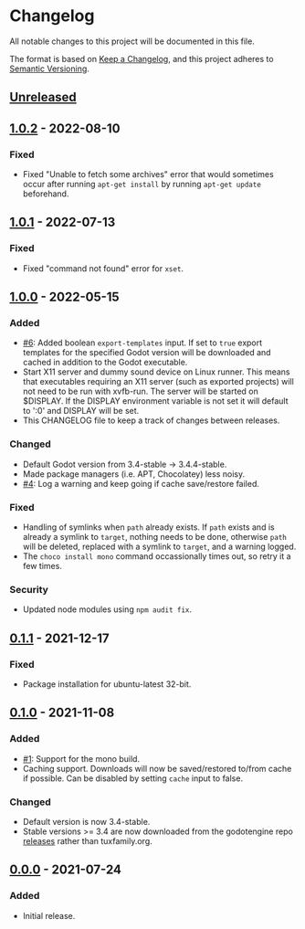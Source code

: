 # Changelog

All notable changes to this project will be documented in this file.

The format is based on [Keep a Changelog](https://keepachangelog.com/en/1.0.0/),
and this project adheres to [Semantic Versioning](https://semver.org/spec/v2.0.0.html).

## [Unreleased](https://github.com/lihop/setup-godot/compare/v1.0.2...HEAD)

## [1.0.2](https://github.com/lihop/setup-godot/compare/v1.0.0...v1.0.2) - 2022-08-10

### Fixed

- Fixed "Unable to fetch some archives" error that would sometimes occur after running `apt-get install`
  by running `apt-get update` beforehand.

## [1.0.1](https://github.com/lihop/setup-godot/compare/v1.0.0...v1.0.1) - 2022-07-13

### Fixed

- Fixed "command not found" error for `xset`.

## [1.0.0](https://github.com/lihop/setup-godot/compare/v0.1.1...v1.0.0) - 2022-05-15

### Added

- [#6](https://github.com/lihop/setup-godot/issues/6): Added boolean `export-templates` input. If set to `true` export templates for the specified Godot version will be downloaded and cached in addition to the Godot executable.
- Start X11 server and dummy sound device on Linux runner. This means that executables requiring an X11 server (such as exported projects) will not need to be run with xvfb-run. The server will be started on $DISPLAY. If the DISPLAY environment variable is not set it will default to ':0' and DISPLAY will be set.
- This CHANGELOG file to keep a track of changes between releases.

### Changed

- Default Godot version from 3.4-stable -> 3.4.4-stable.
- Made package managers (i.e. APT, Chocolatey) less noisy.
- [#4](https://github.com/lihop/setup-godot/issues/4): Log a warning and keep going if cache save/restore failed.

### Fixed

- Handling of symlinks when `path` already exists. If `path` exists and is already a symlink to `target`, nothing needs to be done, otherwise `path` will be deleted, replaced with a symlink to `target`, and a warning logged.
- The `choco install mono` command occassionally times out, so retry it a few times.

### Security

- Updated node modules using `npm audit fix`.

## [0.1.1](https://github.com/lihop/setup-godot/compare/v0.1.0...v0.1.1) - 2021-12-17

### Fixed

- Package installation for ubuntu-latest 32-bit.

## [0.1.0](https://github.com/lihop/setup-godot/compare/v0.0.0...v0.1.0) - 2021-11-08

### Added

- [#1](https://github.com/lihop/setup-godot/issues/1): Support for the mono build.
- Caching support. Downloads will now be saved/restored to/from cache if possible. Can be disabled by setting `cache` input to false.

### Changed

- Default version is now 3.4-stable.
- Stable versions >= 3.4 are now downloaded from the godotengine repo [releases](https://github.com/godotengine/godot/releases) rather than tuxfamily.org.

## [0.0.0](https://github.com/lihop/godot-setup/tags/v0.0.0) - 2021-07-24

### Added

- Initial release.
